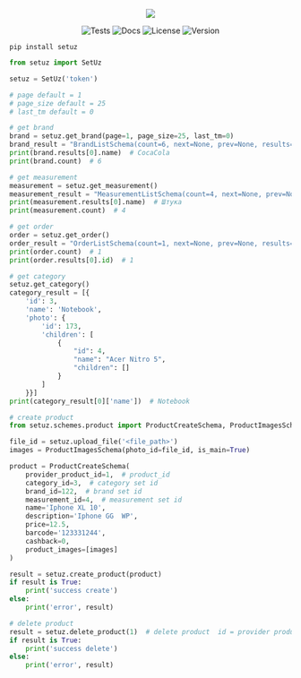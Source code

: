 <p align="center">
  <img src="https://user-images.githubusercontent.com/44405438/115976379-f20bea80-a586-11eb-9a2b-7100e124e79e.png" />
</p>

<p align="center">
<img alt="Tests" src="https://github.com/awtkns/fastapi-crudrouter/workflows/Python%20application/badge.svg" />
<img alt="Docs" src="https://github.com/awtkns/fastapi-crudrouter/workflows/docs/badge.svg" />
  <img alt="License" src="https://img.shields.io/github/license/awtkns/fastapi-crudrouter?color=%2334D058" />
<img alt="Version" src="https://img.shields.io/pypi/v/setuz" />
</p>

```shell
pip install setuz
```

```python
from setuz import SetUz

setuz = SetUz('token')

# page default = 1
# page_size default = 25
# last_tm default = 0

# get brand
brand = setuz.get_brand(page=1, page_size=25, last_tm=0)
brand_result = "BrandListSchema(count=6, next=None, prev=None, results=[BrandSchema(id=122, name='CocaCola', tm=1)])"
print(brand.results[0].name)  # CocaCola
print(brand.count)  # 6

# get measurement
measurement = setuz.get_measurement()
measurement_result = "MeasurementListSchema(count=4, next=None, prev=None, results=[MeasurementSchema(id=4, name='Штука', short_name='шт', tm=1)])"
print(measurement.results[0].name)  # Штука
print(measurement.count)  # 4

# get order
order = setuz.get_order()
order_result = "OrderListSchema(count=1, next=None, prev=None, results=[OrderSchema(id=1, total_price=700000.0, status='pending', order_products=[OrderProductSchema(id=1, total_price=600000.0, quantity=12, product=Product(provider_product_id=1, name='Test product'))], created_date=datetime.datetime(2021, 4, 26, 4, 28, 55, 656147))])"
print(order.count)  # 1
print(order.results[0].id)  # 1

# get category
setuz.get_category()
category_result = [{
    'id': 3,
    'name': 'Notebook',
    'photo': {
        'id': 173,
        'children': [
            {
                "id": 4,
                "name": "Acer Nitro 5",
                "children": []
            }
        ]
    }}]
print(category_result[0]['name'])  # Notebook

# create product
from setuz.schemes.product import ProductCreateSchema, ProductImagesSchema

file_id = setuz.upload_file('<file_path>')
images = ProductImagesSchema(photo_id=file_id, is_main=True)

product = ProductCreateSchema(
    provider_product_id=1,  # product_id
    category_id=3,  # category set id
    brand_id=122,  # brand set id
    measurement_id=4,  # measurement set id
    name='Iphone XL 10',
    description='Iphone GG  WP',
    price=12.5,
    barcode='123331244',
    cashback=0,
    product_images=[images]
)

result = setuz.create_product(product)
if result is True:
    print('success create')
else:
    print('error', result)

# delete product
result = setuz.delete_product(1)  # delete product  id = provider product id 
if result is True:
    print('success delete')
else:
    print('error', result)

```